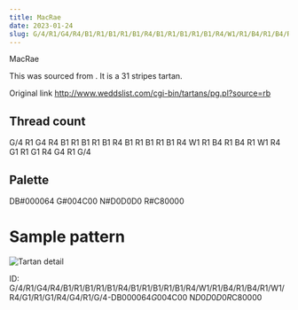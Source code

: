 ```yaml
---
title: MacRae
date: 2023-01-24
slug: G/4/R1/G4/R4/B1/R1/B1/R1/B1/R4/B1/R1/B1/R1/B1/R4/W1/R1/B4/R1/B4/R1/W1/R4/G1/R1/G1/R4/G4/R1/G/4-DB$000064 G$004C00 N$D0D0D0 R$C80000
---
```

MacRae

This was sourced from <no value>.  It is a 31 stripes tartan.

Original link http://www.weddslist.com/cgi-bin/tartans/pg.pl?source=rb

## Thread count
G/4 R1 G4 R4 B1 R1 B1 R1 B1 R4 B1 R1 B1 R1 B1 R4 W1 R1 B4 R1 B4 R1 W1 R4 G1 R1 G1 R4 G4 R1 G/4

## Palette
DB#000064 G#004C00 N#D0D0D0 R#C80000

# Sample pattern

![Tartan detail](tartan.png "G/4 R1 G4 R4 B1 R1 B1 R1 B1 R4 B1 R1 B1 R1 B1 R4 W1 R1 B4 R1 B4 R1 W1 R4 G1 R1 G1 R4 G4 R1 G/4 tartan")

ID: G/4/R1/G4/R4/B1/R1/B1/R1/B1/R4/B1/R1/B1/R1/B1/R4/W1/R1/B4/R1/B4/R1/W1/R4/G1/R1/G1/R4/G4/R1/G/4-DB$000064 G$004C00 N$D0D0D0 R$C80000